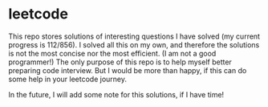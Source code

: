 # leetcode
This repo stores solutions of interesting questions I have solved (my current progress is 112/856). 
I solved all this on my own, and therefore the solutions is not the most concise nor the most efficient.
(I am not a good programmer!)
The only purpose of this repo is to help myself better preparing code interview.
But I would be more than happy, if this can do some help in your leetcode journey.

In the future, I will add some note for this solutions, if I have time!
